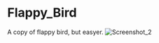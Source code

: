 # Flappy_Bird
A copy of flappy bird, but easyer.
![Screenshot_2](https://user-images.githubusercontent.com/96036103/174917387-8b6c1060-af9d-42ca-9222-a989bc333e65.png)
